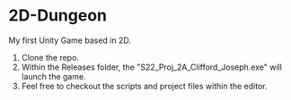 # 2D-Dungeon
My first Unity Game based in 2D.


1. Clone the repo.
2. Within the Releases folder, the "S22_Proj_2A_Clifford_Joseph.exe" will launch the game.
3. Feel free to checkout the scripts and project files within the editor.
